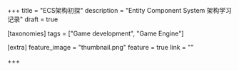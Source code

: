 +++
title = "ECS架构初探"
description = "Entity Component System 架构学习记录"
draft = true

[taxonomies]
tags = ["Game development", "Game Engine"]

[extra]
feature_image = "thumbnail.png"
feature = true
link = "" 

+++

